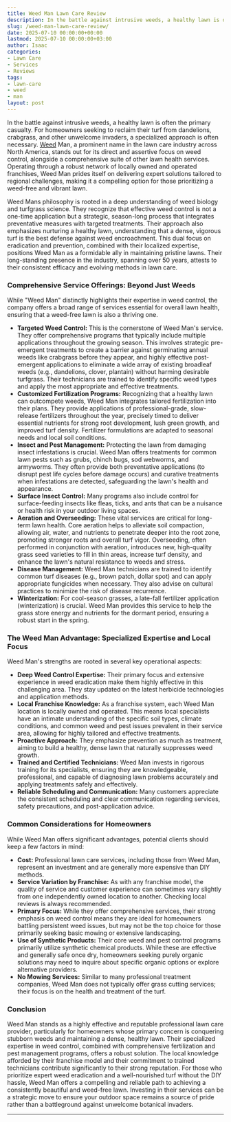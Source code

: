 ```yaml
---
title: Weed Man Lawn Care Review
description: In the battle against intrusive weeds, a healthy lawn is often the primary casualty. For homeowners seeking to reclaim their turf from dandelions, crabgrass,...
slug: /weed-man-lawn-care-review/
date: 2025-07-10 00:00:00+00:00
lastmod: 2025-07-10 00:00:00+03:00
author: Isaac
categories:
- Lawn Care
- Services
- Reviews
tags:
- lawn-care
- weed
- man
layout: post
---
```

In the battle against intrusive weeds, a healthy lawn is often the primary casualty. For homeowners seeking to reclaim their turf from dandelions, crabgrass, and other unwelcome invaders, a specialized approach is often necessary. [Weed](https://pestpolicy.com/applying-weed-and-feed-products-to-st-augustine-grass/) Man, a prominent name in the lawn care industry across North America, stands out for its direct and assertive focus on weed control, alongside a comprehensive suite of other lawn health services. Operating through a robust network of locally owned and operated franchises, Weed Man prides itself on delivering expert solutions tailored to regional challenges, making it a compelling option for those prioritizing a weed-free and vibrant lawn.

Weed Mans philosophy is rooted in a deep understanding of weed biology and turfgrass science. They recognize that effective weed control is not a one-time application but a strategic, season-long process that integrates preventative measures with targeted treatments. Their approach also emphasizes nurturing a healthy lawn, understanding that a dense, vigorous turf is the best defense against weed encroachment. This dual focus on eradication and prevention, combined with their localized expertise, positions Weed Man as a formidable ally in maintaining pristine lawns. Their long-standing presence in the industry, spanning over 50 years, attests to their consistent efficacy and evolving methods in lawn care.

### Comprehensive Service Offerings: Beyond Just Weeds

While "Weed Man" distinctly highlights their expertise in weed control, the company offers a broad range of services essential for overall lawn health, ensuring that a weed-free lawn is also a thriving one.

* **Targeted Weed Control:** This is the cornerstone of Weed Man's service. They offer comprehensive programs that typically include multiple applications throughout the growing season. This involves strategic pre-emergent treatments to create a barrier against germinating annual weeds like crabgrass before they appear, and highly effective post-emergent applications to eliminate a wide array of existing broadleaf weeds (e.g., dandelions, clover, plantain) without harming desirable turfgrass. Their technicians are trained to identify specific weed types and apply the most appropriate and effective treatments.
* **Customized Fertilization Programs:** Recognizing that a healthy lawn can outcompete weeds, Weed Man integrates tailored fertilization into their plans. They provide applications of professional-grade, slow-release fertilizers throughout the year, precisely timed to deliver essential nutrients for strong root development, lush green growth, and improved turf density. Fertilizer formulations are adapted to seasonal needs and local soil conditions.
* **Insect and Pest Management:** Protecting the lawn from damaging insect infestations is crucial. Weed Man offers treatments for common lawn pests such as grubs, chinch bugs, sod webworms, and armyworms. They often provide both preventative applications (to disrupt pest life cycles before damage occurs) and curative treatments when infestations are detected, safeguarding the lawn's health and appearance.
* **Surface Insect Control:** Many programs also include control for surface-feeding insects like fleas, ticks, and ants that can be a nuisance or health risk in your outdoor living spaces.
* **Aeration and Overseeding:** These vital services are critical for long-term lawn health. Core aeration helps to alleviate soil compaction, allowing air, water, and nutrients to penetrate deeper into the root zone, promoting stronger roots and overall turf vigor. Overseeding, often performed in conjunction with aeration, introduces new, high-quality grass seed varieties to fill in thin areas, increase turf density, and enhance the lawn's natural resistance to weeds and stress.
* **Disease Management:** Weed Man technicians are trained to identify common turf diseases (e.g., brown patch, dollar spot) and can apply appropriate fungicides when necessary. They also advise on cultural practices to minimize the risk of disease recurrence.
* **Winterization:** For cool-season grasses, a late-fall fertilizer application (winterization) is crucial. Weed Man provides this service to help the grass store energy and nutrients for the dormant period, ensuring a robust start in the spring.

### The Weed Man Advantage: Specialized Expertise and Local Focus

Weed Man's strengths are rooted in several key operational aspects:

* **Deep Weed Control Expertise:** Their primary focus and extensive experience in weed eradication make them highly effective in this challenging area. They stay updated on the latest herbicide technologies and application methods.
* **Local Franchise Knowledge:** As a franchise system, each Weed Man location is locally owned and operated. This means local specialists have an intimate understanding of the specific soil types, climate conditions, and common weed and pest issues prevalent in their service area, allowing for highly tailored and effective treatments.
* **Proactive Approach:** They emphasize prevention as much as treatment, aiming to build a healthy, dense lawn that naturally suppresses weed growth.
* **Trained and Certified Technicians:** Weed Man invests in rigorous training for its specialists, ensuring they are knowledgeable, professional, and capable of diagnosing lawn problems accurately and applying treatments safely and effectively.
* **Reliable Scheduling and Communication:** Many customers appreciate the consistent scheduling and clear communication regarding services, safety precautions, and post-application advice.

### Common Considerations for Homeowners

While Weed Man offers significant advantages, potential clients should keep a few factors in mind:

* **Cost:** Professional lawn care services, including those from Weed Man, represent an investment and are generally more expensive than DIY methods.
* **Service Variation by Franchise:** As with any franchise model, the quality of service and customer experience can sometimes vary slightly from one independently owned location to another. Checking local reviews is always recommended.
* **Primary Focus:** While they offer comprehensive services, their strong emphasis on weed control means they are ideal for homeowners battling persistent weed issues, but may not be the top choice for those primarily seeking basic mowing or extensive landscaping.
* **Use of Synthetic Products:** Their core weed and pest control programs primarily utilize synthetic chemical products. While these are effective and generally safe once dry, homeowners seeking purely organic solutions may need to inquire about specific organic options or explore alternative providers.
* **No Mowing Services:** Similar to many professional treatment companies, Weed Man does not typically offer grass cutting services; their focus is on the health and treatment of the turf.

### Conclusion

Weed Man stands as a highly effective and reputable professional lawn care provider, particularly for homeowners whose primary concern is conquering stubborn weeds and maintaining a dense, healthy lawn. Their specialized expertise in weed control, combined with comprehensive fertilization and pest management programs, offers a robust solution. The local knowledge afforded by their franchise model and their commitment to trained technicians contribute significantly to their strong reputation. For those who prioritize expert weed eradication and a well-nourished turf without the DIY hassle, Weed Man offers a compelling and reliable path to achieving a consistently beautiful and weed-free lawn. Investing in their services can be a strategic move to ensure your outdoor space remains a source of pride rather than a battleground against unwelcome botanical invaders.

---